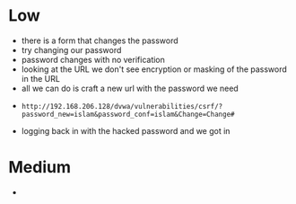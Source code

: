 # Low
- there is a form that changes the password
- try changing our password
- password changes with no verification
- looking at the URL we don't see encryption or masking of the password in the URL
- all we can do is craft a new url with the password we need
- ```
  http://192.168.206.128/dvwa/vulnerabilities/csrf/?password_new=islam&password_conf=islam&Change=Change#
  ```
- logging back in with the hacked password  and we got in
# Medium
- 


